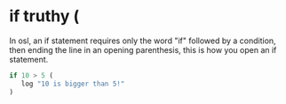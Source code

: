 # if truthy (

In osl, an if statement requires only the word "if" followed by a condition, then ending the line in an opening parenthesis, this is how you open an if statement.

```javascript
if 10 > 5 (
   log "10 is bigger than 5!"
)
```
